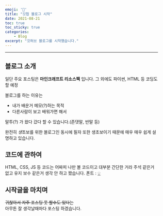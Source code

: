 ```yaml
---
emoji: '🎃'
title: "깃헙 블로그 시작"
date: 2021-08-21
toc: true
toc_sticky: true
categories:
    - Blog
excerpt: "깃허브 블로그를 시작했습니다."
---
```

***
## 블로그 소개
일단 주요 포스팅은 **마인크래프트 리소스팩** 입니다.
그 외에도 파이썬, HTML 등 코딩도 할 예정

블로그를 하는 이유는 
- 내가 배운거 메모(?)하는 목적
- 다른사람이 보고 배워가면 해서

말투(?) 가 왔다 갔다 할 수 있습니다.(존댓말, 반말 등)

완전히 *생*초보를 위한 블로그인 동시에 필자 또한 생초보이기 때문에 매우 매우 쉽게 설명하고 있습니다.

## 코드에 관하여

HTML, CSS, JS 등 코드는 어짜피 나만 볼 코드이고 대부분 간단한 거라 주석 같은거 없고 유지 보수 같은거 생각 안 하고 짰습니다.
폰트 : [💡](/fonts/)

## 시작글을 마치며
~~귀찮아서 자주 포스팅 못 할수도 있다는~~<br>
아무튼 잘 생각날때마다 포스팅 하겠습니다.
